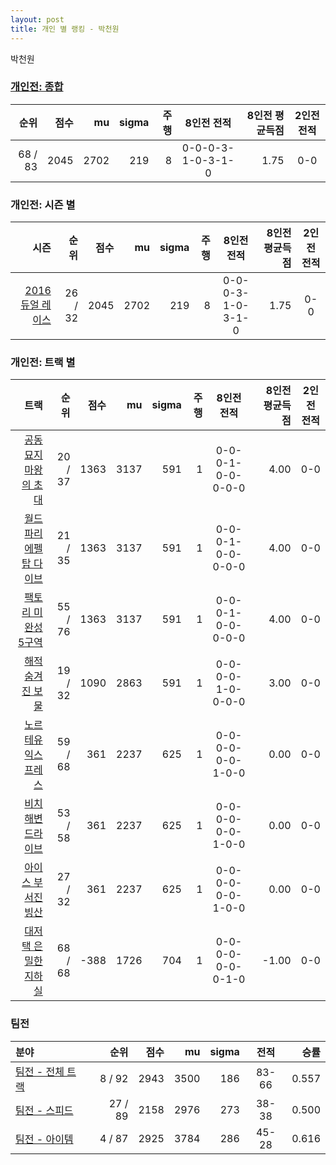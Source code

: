 ```yaml
---
layout: post
title: 개인 별 랭킹 - 박천원
---
```


박천원

### [개인전: 종합](../singles-full)

| 순위 | 점수 | mu | sigma | 주행 | 8인전 전적 | 8인전 평균득점 | 2인전 전적 |
|---:|---:|---:|---:|---:|:---:|---:|:---:|
| 68 / 83 | 2045 | 2702 | 219 | 8 | 0-0-0-3-1-0-3-1-0 | 1.75 | 0-0 |

### 개인전: 시즌 별

| 시즌 | 순위 | 점수 | mu | sigma | 주행 | 8인전 전적 | 8인전 평균득점 | 2인전 전적 |
|---:|---:|---:|---:|---:|---:|:---:|---:|:---:|
| [2016 듀얼 레이스](../singles-s2016_1) | 26 / 32 | 2045 | 2702 | 219 | 8 |  0-0-0-3-1-0-3-1-0 | 1.75 | 0-0 |

### 개인전: 트랙 별

| 트랙 | 순위 | 점수 | mu | sigma | 주행 | 8인전 전적 | 8인전 평균득점 | 2인전 전적 |
|---:|---:|---:|---:|---:|---:|:---:|---:|:---:|
| [공동묘지 마왕의 초대](../mawang) | 20 / 37 | 1363 | 3137 | 591 | 1 | 0-0-0-1-0-0-0-0-0 | 4.00 | 0-0 |
| [월드 파리 에펠탑 다이브](../eifel) | 21 / 35 | 1363 | 3137 | 591 | 1 | 0-0-0-1-0-0-0-0-0 | 4.00 | 0-0 |
| [팩토리 미완성 5구역](../district5) | 55 / 76 | 1363 | 3137 | 591 | 1 | 0-0-0-1-0-0-0-0-0 | 4.00 | 0-0 |
| [해적 숨겨진 보물](../haesumbo) | 19 / 32 | 1090 | 2863 | 591 | 1 | 0-0-0-0-1-0-0-0-0 | 3.00 | 0-0 |
| [노르테유 익스프레스](../noex) | 59 / 68 | 361 | 2237 | 625 | 1 | 0-0-0-0-0-0-1-0-0 | 0.00 | 0-0 |
| [비치 해변 드라이브](../haebyun) | 53 / 58 | 361 | 2237 | 625 | 1 | 0-0-0-0-0-0-1-0-0 | 0.00 | 0-0 |
| [아이스 부서진 빙산](../boobing) | 27 / 32 | 361 | 2237 | 625 | 1 | 0-0-0-0-0-0-1-0-0 | 0.00 | 0-0 |
| [대저택 은밀한 지하실](../jeotaek) | 68 / 68 | -388 | 1726 | 704 | 1 | 0-0-0-0-0-0-0-1-0 | -1.00 | 0-0 |

### 팀전

| 분야 | 순위 | 점수 | mu | sigma | 전적 | 승률 |
|:---|---:|---:|---:|---:|:---:|---:|
| [팀전 - 전체 트랙](../team-full) | 8 / 92 | 2943 | 3500 | 186 | 83-66 | 0.557 |
| [팀전 - 스피드](../team-speed) | 27 / 89 | 2158 | 2976 | 273 | 38-38 | 0.500 |
| [팀전 - 아이템](../team-item) | 4 / 87 | 2925 | 3784 | 286 | 45-28 | 0.616 |
